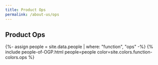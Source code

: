 ```yaml
---
title: Product Ops
permalink: /about-us/ops
---
```


## **Product Ops**

{%- assign people = site.data.people | where: "function", "ops" -%}
{% include people-of-OGP.html people=people color=site.colors.function-colors.ops %}
